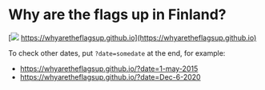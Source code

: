 Why are the flags up in Finland?
================

[![](https://whyaretheflagsup.github.io/favicon.ico) https://whyaretheflagsup.github.io](https://whyaretheflagsup.github.io)

To check other dates, put `?date=somedate` at the end, for example:

 * https://whyaretheflagsup.github.io/?date=1-may-2015
 * https://whyaretheflagsup.github.io/?date=Dec-6-2020
